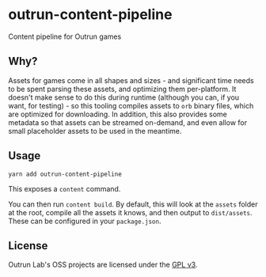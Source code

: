 # outrun-content-pipeline

Content pipeline for Outrun games

## Why?

Assets for games come in all shapes and sizes - and significant time needs to be spent parsing these assets, and optimizing them per-platform. It doesn't make sense to do this during runtime (although you can, if you want, for testing) - so this tooling compiles assets to `orb` binary files, which are optimized for downloading. In addition, this also provides some metadata so that assets can be streamed on-demand, and even allow for small placeholder assets to be used in the meantime.

## Usage

```
yarn add outrun-content-pipeline
```

This exposes a `content` command.

You can then run `content build`. By default, this will look at the `assets` folder at the root, compile all the assets it knows, and then output to `dist/assets`. These can be configured in your `package.json`.

## License

Outrun Lab's OSS projects are licensed under the [GPL v3](./LICENSE.md).
